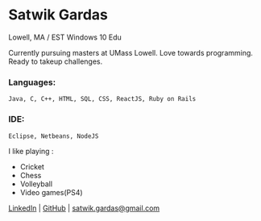 # Satwik Gardas
Lowell, MA / EST
Windows 10 Edu


Currently pursuing masters at UMass Lowell. Love towards programming. Ready to takeup challenges.

### Languages:
    Java, C, C++, HTML, SQL, CSS, ReactJS, Ruby on Rails

### IDE:
    Eclipse, Netbeans, NodeJS
    
 I like playing :  

* Cricket
* Chess  
* Volleyball
* Video games(PS4)    

 
 [LinkedIn](https://www.linkedin.com/in/satwikgardas/) | [GitHub](https://github.com/sgardas) |  <satwik.gardas@gmail.com>
